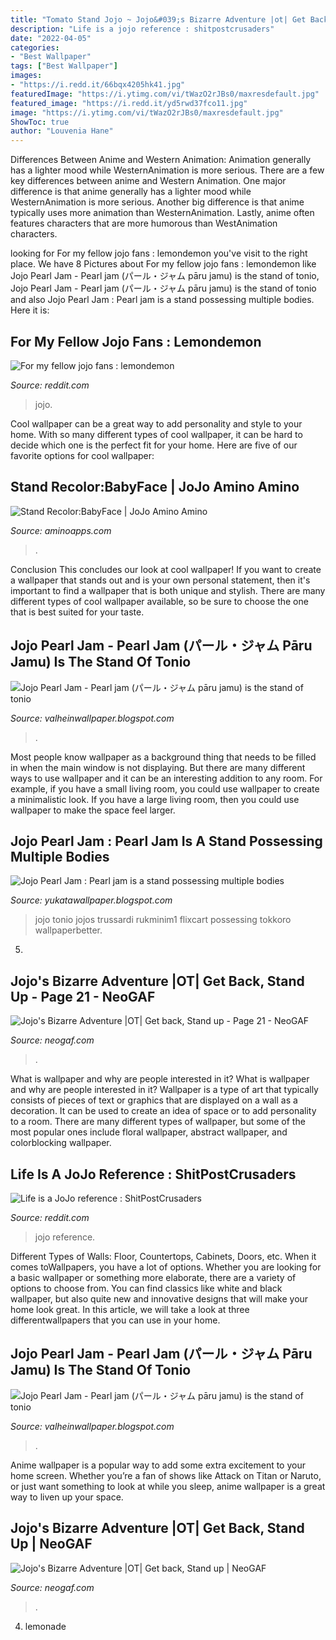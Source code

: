 ```yaml
---
title: "Tomato Stand Jojo ~ Jojo&#039;s Bizarre Adventure |ot| Get Back, Stand Up"
description: "Life is a jojo reference : shitpostcrusaders"
date: "2022-04-05"
categories:
- "Best Wallpaper"
tags: ["Best Wallpaper"]
images:
- "https://i.redd.it/66bqx4205hk41.jpg"
featuredImage: "https://i.ytimg.com/vi/tWazO2rJBs0/maxresdefault.jpg"
featured_image: "https://i.redd.it/yd5rwd37fco11.jpg"
image: "https://i.ytimg.com/vi/tWazO2rJBs0/maxresdefault.jpg"
ShowToc: true
author: "Louvenia Hane"
---
```



Differences Between Anime and Western Animation: Animation generally has a lighter mood while WesternAnimation is more serious.
There are a few key differences between anime and Western Animation. One major difference is that anime generally has a lighter mood while WesternAnimation is more serious. Another big difference is that anime typically uses more animation than WesternAnimation. Lastly, anime often features characters that are more humorous than WestAnimation characters.

	

		
looking for For my fellow jojo fans : lemondemon you've visit to the right place. We have 8 Pictures about For my fellow jojo fans : lemondemon like Jojo Pearl Jam - Pearl jam (パール・ジャム pāru jamu) is the stand of tonio, Jojo Pearl Jam - Pearl jam (パール・ジャム pāru jamu) is the stand of tonio and also Jojo Pearl Jam : Pearl jam is a stand possessing multiple bodies. Here it is:
		
    
## For My Fellow Jojo Fans : Lemondemon

<img loading=lazy src="https://i.redd.it/66bqx4205hk41.jpg" onerror="this.onerror=null;this.src='https://tse3.mm.bing.net/th?id=OIP.IOUcTeuQ4qkBGoiOV2QbwQHaJ4&amp;pid=15.1';" alt="For my fellow jojo fans : lemondemon">

_Source: reddit.com_

>jojo. 

	

Cool wallpaper can be a great way to add personality and style to your home. With so many different types of cool wallpaper, it can be hard to decide which one is the perfect fit for your home. Here are five of our favorite options for cool wallpaper: 

    
## Stand Recolor:BabyFace | JoJo Amino Amino

<img loading=lazy src="http://pm1.narvii.com/6823/0d72013ed422b04b8665896e5f9f7f2958aad48bv2_00.jpg" onerror="this.onerror=null;this.src='https://tse3.mm.bing.net/th?id=OIP.9GyU9IBGbHqKQOUPV7epXAAAAA&amp;pid=15.1';" alt="Stand Recolor:BabyFace | JoJo Amino Amino">

_Source: aminoapps.com_

>. 

	

Conclusion
This concludes our look at cool wallpaper! If you want to create a wallpaper that stands out and is your own personal statement, then it's important to find a wallpaper that is both unique and stylish. There are many different types of cool wallpaper available, so be sure to choose the one that is best suited for your taste.

    
## Jojo Pearl Jam - Pearl Jam (パール・ジャム Pāru Jamu) Is The Stand Of Tonio

<img loading=lazy src="https://pm1.narvii.com/7016/3e4cb86d0d368837e6dd07f12802d6e4e29c8175r1-2048-2048v2_hq.jpg" onerror="this.onerror=null;this.src='https://tse1.mm.bing.net/th?id=OIP.zIEB2pQBesehbnZI5KkT0wHaHa&amp;pid=15.1';" alt="Jojo Pearl Jam - Pearl jam (パール・ジャム pāru jamu) is the stand of tonio">

_Source: valheinwallpaper.blogspot.com_

>. 

	

Most people know wallpaper as a background thing that needs to be filled in when the main window is not displaying. But there are many different ways to use wallpaper and it can be an interesting addition to any room. For example, if you have a small living room, you could use wallpaper to create a minimalistic look. If you have a large living room, then you could use wallpaper to make the space feel larger.

    
## Jojo Pearl Jam : Pearl Jam Is A Stand Possessing Multiple Bodies

<img loading=lazy src="https://images3.alphacoders.com/796/thumb-1920-796374.png" onerror="this.onerror=null;this.src='https://tse4.mm.bing.net/th?id=OIP.aUi3Q4ZqDeMpxc0_2rt7aAHaEK&amp;pid=15.1';" alt="Jojo Pearl Jam : Pearl jam is a stand possessing multiple bodies">

_Source: yukatawallpaper.blogspot.com_

>jojo tonio jojos trussardi rukminim1 flixcart possessing tokkoro wallpaperbetter. 

	

5.

    
## Jojo&#039;s Bizarre Adventure |OT| Get Back, Stand Up - Page 21 - NeoGAF

<img loading=lazy src="http://31.media.tumblr.com/b82dcb225af95e585025e019764e4780/tumblr_mrx0n0r57Z1sv3ucio2_1280.jpg" onerror="this.onerror=null;this.src='https://tse4.mm.bing.net/th?id=OIP.pTRQ7KWfgP2lb80nEn5WvwHaEK&amp;pid=15.1';" alt="Jojo&#039;s Bizarre Adventure |OT| Get back, Stand up - Page 21 - NeoGAF">

_Source: neogaf.com_

>. 

	

What is wallpaper and why are people interested in it?
What is wallpaper and why are people interested in it?
Wallpaper is a type of art that typically consists of pieces of text or graphics that are displayed on a wall as a decoration. It can be used to create an idea of space or to add personality to a room. There are many different types of wallpaper, but some of the most popular ones include floral wallpaper, abstract wallpaper, and colorblocking wallpaper.

    
## Life Is A JoJo Reference : ShitPostCrusaders

<img loading=lazy src="https://i.redd.it/yd5rwd37fco11.jpg" onerror="this.onerror=null;this.src='https://tse3.mm.bing.net/th?id=OIP.OkyZuYuRy2-kDqSi96iyOwHaHe&amp;pid=15.1';" alt="Life is a JoJo reference : ShitPostCrusaders">

_Source: reddit.com_

>jojo reference. 

	

Different Types of Walls: Floor, Countertops, Cabinets, Doors, etc.
When it comes toWallpapers, you have a lot of options. Whether you are looking for a basic wallpaper or something more elaborate, there are a variety of options to choose from. You can find classics like white and black wallpaper, but also quite new and innovative designs that will make your home look great. In this article, we will take a look at three differentwallpapers that you can use in your home.

    
## Jojo Pearl Jam - Pearl Jam (パール・ジャム Pāru Jamu) Is The Stand Of Tonio

<img loading=lazy src="https://i.ytimg.com/vi/tWazO2rJBs0/maxresdefault.jpg" onerror="this.onerror=null;this.src='https://tse1.mm.bing.net/th?id=OIP.-XItu896YGrkUKWndn2gggHaEK&amp;pid=15.1';" alt="Jojo Pearl Jam - Pearl jam (パール・ジャム pāru jamu) is the stand of tonio">

_Source: valheinwallpaper.blogspot.com_

>. 

	

Anime wallpaper is a popular way to add some extra excitement to your home screen. Whether you’re a fan of shows like Attack on Titan or Naruto, or just want something to look at while you sleep, anime wallpaper is a great way to liven up your space.

    
## Jojo&#039;s Bizarre Adventure |OT| Get Back, Stand Up | NeoGAF

<img loading=lazy src="http://24.media.tumblr.com/602158ddd2c85832ad846574d3c3af3a/tumblr_mon3liAi5Z1r29b6jo1_500.png" onerror="this.onerror=null;this.src='https://tse3.mm.bing.net/th?id=OIP.uDKw52-8nEP_E670n24nCgAAAA&amp;pid=15.1';" alt="Jojo&#039;s Bizarre Adventure |OT| Get back, Stand up | NeoGAF">

_Source: neogaf.com_

>. 

	

4. lemonade 

